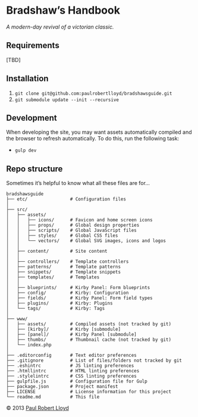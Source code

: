 # Bradshaw’s Handbook

*A modern-day revival of a victorian classic.*

## Requirements
[TBD]

## Installation
1. `git clone git@github.com:paulrobertlloyd/bradshawsguide.git`
2. `git submodule update --init --recursive`

## Development
When developing the site, you may want assets automatically compiled and the browser to refresh automatically. To do this, run the following task:

* `gulp dev`

## Repo structure
Sometimes it’s helpful to know what all these files are for…

```
bradshawsguide
├── etc/                # Configuration files
│
├── src/
│   ├── assets/
│   │   ├── icons/      # Favicon and home screen icons
│   │   ├── props/      # Global design properties
│   │   ├── scripts/    # Global JavaScript files
│   │   ├── styles/     # Global CSS files
│   │   └── vectors/    # Global SVG images, icons and logos
│   │
│   ├── content/        # Site content
│   │
│   ├── controllers/    # Template controllers
│   ├── patterns/       # Template patterns
│   ├── snippets/       # Template snippets
│   ├── templates/      # Templates
│   │
│   ├── blueprints/     # Kirby Panel: Form blueprints
│   ├── config/         # Kirby: Configuration
│   ├── fields/         # Kirby Panel: Form field types
│   ├── plugins/        # Kirby: Plugins
│   └── tags/           # Kirby: Tags
│
├── www/
│   ├── assets/         # Compiled assets (not tracked by git)
│   ├── [kirby]/        # Kirby [submodule]
│   ├── [panel]/        # Kirby Panel [submodule]
│   ├── thumbs/         # Thumbnail cache (not tracked by git)
│   └── index.php
│
├── .editorconfig       # Text editor preferences
├── .gitignore          # List of files/folders not tracked by git
├── .eshintrc           # JS linting preferences
├── .htmllintrc         # HTML linting preferences
├── .stylelintrc        # CSS linting preferences
├── gulpfile.js         # Configuration file for Gulp
├── package.json        # Project manifest
├── LICENSE             # License information for this project
└── readme.md           # This file
```

© 2013 [Paul Robert Lloyd](https://paulrobertlloyd.com)
